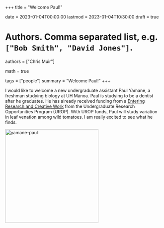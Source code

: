 +++
title = "Welcome Paul!"

date = 2023-01-04T00:00:00
lastmod = 2023-01-04T10:30:00
draft = true

# Authors. Comma separated list, e.g. `["Bob Smith", "David Jones"]`.
authors = ["Chris Muir"]

math = true

tags = ["people"]
summary = "Welcome Paul!"
+++

I would like to welcome a new undergraduate assistant Paul Yamane, a freshman studying biology at UH Mānoa. Paul is studying to be a dentist after he graduates. He has already received funding from a [Entering Research and Creative Work](https://manoa.hawaii.edu/undergrad/urop/student-funding/erc/about/) from the Undergraduate Research Opportunities Program (UROP). With UROP funds, Paul will study variation in leaf venation among wild tomatoes. I am really excited to see what he finds.

<img alt = 'yamane-paul' width='300' src='/img/kim-joana.jpg' ALIGN = 'center'/>
